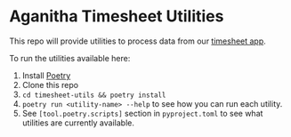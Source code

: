 # Aganitha Timesheet Utilities

This repo will provide utilities to process data from our [timesheet app](https://ts.aganitha.ai).

To run the utilities available here:

1. Install [Poetry](https://python-poetry.org/)
2. Clone this repo
3. `cd timesheet-utils && poetry install`
4. `poetry run <utility-name> --help` to see how you can run each utility. 
5. See `[tool.poetry.scripts]` section in `pyproject.toml` to see what utilities are currently available.